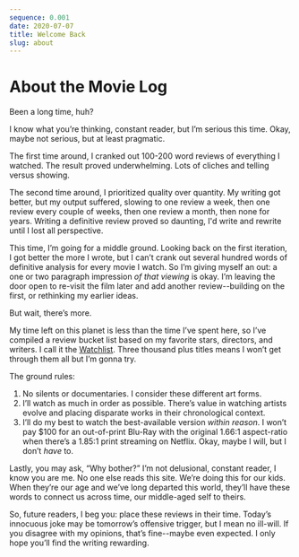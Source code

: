 ```yaml
---
sequence: 0.001
date: 2020-07-07
title: Welcome Back
slug: about
---
```


# About the Movie Log

Been a long time, huh?

I know what you’re thinking, constant reader, but I’m serious this time. Okay, maybe not serious, but at least pragmatic.

The first time around, I cranked out 100-200 word reviews of everything I watched. The result proved underwhelming. Lots of cliches and telling versus showing.

The second time around, I prioritized quality over quantity. My writing got better, but my output suffered, slowing to one review a week, then one review every couple of weeks, then one review a month, then none for years. Writing a definitive review proved so daunting, I'd write and rewrite until I lost all perspective.

This time, I’m going for a middle ground. Looking back on the first iteration, I got better the more I wrote, but I can’t crank out several hundred words of definitive analysis for every movie I watch. So I’m giving myself an out: a one or two paragraph impression _of that viewing_ is okay. I’m leaving the door open to re-visit the film later and add another review--building on the first, or rethinking my earlier ideas.

But wait, there’s more.

My time left on this planet is less than the time I’ve spent here, so I’ve compiled a review bucket list based on my favorite stars, directors, and writers. I call it the [Watchlist](/watchlist/). Three thousand plus titles means I won’t get through them all but I’m gonna try.

The ground rules:

1. No silents or documentaries. I consider these different art forms.
1. I’ll watch as much in order as possible. There’s value in watching artists evolve and placing disparate works in their chronological context.
1. I’ll do my best to watch the best-available version _within reason_. I won’t pay $100 for an out-of-print Blu-Ray with the original 1.66:1 aspect-ratio when there’s a 1.85:1 print streaming on Netflix. Okay, maybe I will, but I don’t _have_ to.

Lastly, you may ask, “Why bother?” I’m not delusional, constant reader, I know you are me. No one else reads this site. We’re doing this for our kids. When they’re our age and we’ve long departed this world, they’ll have these words to connect us across time, our middle-aged self to theirs.

So, future readers, I beg you: place these reviews in their time. Today’s innocuous joke may be tomorrow’s offensive trigger, but I mean no ill-will. If you disagree with my opinions, that’s fine--maybe even expected. I only hope you’ll find the writing rewarding.
